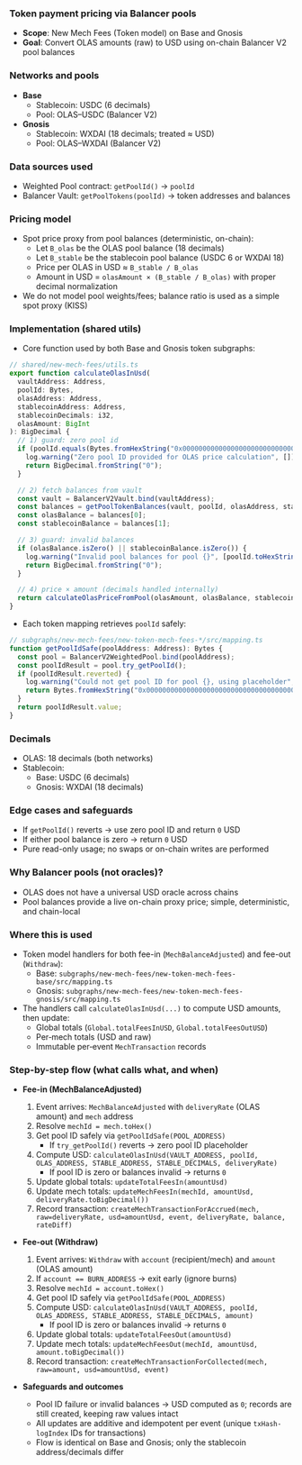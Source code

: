 ### Token payment pricing via Balancer pools

- **Scope**: New Mech Fees (Token model) on Base and Gnosis
- **Goal**: Convert OLAS amounts (raw) to USD using on-chain Balancer V2 pool balances

### Networks and pools
- **Base**
  - Stablecoin: USDC (6 decimals)
  - Pool: OLAS–USDC (Balancer V2)
- **Gnosis**
  - Stablecoin: WXDAI (18 decimals; treated ≈ USD)
  - Pool: OLAS–WXDAI (Balancer V2)

### Data sources used
- Weighted Pool contract: `getPoolId()` → `poolId`
- Balancer Vault: `getPoolTokens(poolId)` → token addresses and balances

### Pricing model
- Spot price proxy from pool balances (deterministic, on-chain):
  - Let `B_olas` be the OLAS pool balance (18 decimals)
  - Let `B_stable` be the stablecoin pool balance (USDC 6 or WXDAI 18)
  - Price per OLAS in USD ≈ `B_stable / B_olas`
  - Amount in USD = `olasAmount × (B_stable / B_olas)` with proper decimal normalization
- We do not model pool weights/fees; balance ratio is used as a simple spot proxy (KISS)

### Implementation (shared utils)
- Core function used by both Base and Gnosis token subgraphs:

```ts
// shared/new-mech-fees/utils.ts
export function calculateOlasInUsd(
  vaultAddress: Address,
  poolId: Bytes,
  olasAddress: Address,
  stablecoinAddress: Address,
  stablecoinDecimals: i32,
  olasAmount: BigInt
): BigDecimal {
  // 1) guard: zero pool id
  if (poolId.equals(Bytes.fromHexString("0x0000000000000000000000000000000000000000000000000000000000000000"))) {
    log.warning("Zero pool ID provided for OLAS price calculation", []);
    return BigDecimal.fromString("0");
  }

  // 2) fetch balances from vault
  const vault = BalancerV2Vault.bind(vaultAddress);
  const balances = getPoolTokenBalances(vault, poolId, olasAddress, stablecoinAddress);
  const olasBalance = balances[0];
  const stablecoinBalance = balances[1];

  // 3) guard: invalid balances
  if (olasBalance.isZero() || stablecoinBalance.isZero()) {
    log.warning("Invalid pool balances for pool {}", [poolId.toHexString()]);
    return BigDecimal.fromString("0");
  }

  // 4) price × amount (decimals handled internally)
  return calculateOlasPriceFromPool(olasAmount, olasBalance, stablecoinBalance, stablecoinDecimals);
}
```

- Each token mapping retrieves `poolId` safely:

```ts
// subgraphs/new-mech-fees/new-token-mech-fees-*/src/mapping.ts
function getPoolIdSafe(poolAddress: Address): Bytes {
  const pool = BalancerV2WeightedPool.bind(poolAddress);
  const poolIdResult = pool.try_getPoolId();
  if (poolIdResult.reverted) {
    log.warning("Could not get pool ID for pool {}, using placeholder", [poolAddress.toHexString()]);
    return Bytes.fromHexString("0x0000000000000000000000000000000000000000000000000000000000000000");
  }
  return poolIdResult.value;
}
```

### Decimals
- OLAS: 18 decimals (both networks)
- Stablecoin:
  - Base: USDC (6 decimals)
  - Gnosis: WXDAI (18 decimals)

### Edge cases and safeguards
- If `getPoolId()` reverts → use zero pool ID and return `0` USD
- If either pool balance is zero → return `0` USD
- Pure read-only usage; no swaps or on-chain writes are performed

### Why Balancer pools (not oracles)?
- OLAS does not have a universal USD oracle across chains
- Pool balances provide a live on-chain proxy price; simple, deterministic, and chain-local

### Where this is used
- Token model handlers for both fee-in (`MechBalanceAdjusted`) and fee-out (`Withdraw`):
  - Base: `subgraphs/new-mech-fees/new-token-mech-fees-base/src/mapping.ts`
  - Gnosis: `subgraphs/new-mech-fees/new-token-mech-fees-gnosis/src/mapping.ts`
- The handlers call `calculateOlasInUsd(...)` to compute USD amounts, then update:
  - Global totals (`Global.totalFeesInUSD`, `Global.totalFeesOutUSD`)
  - Per‑mech totals (USD and raw)
  - Immutable per‑event `MechTransaction` records 

### Step-by-step flow (what calls what, and when)

- **Fee-in (MechBalanceAdjusted)**
  1. Event arrives: `MechBalanceAdjusted` with `deliveryRate` (OLAS amount) and `mech` address
  2. Resolve `mechId = mech.toHex()`
  3. Get pool ID safely via `getPoolIdSafe(POOL_ADDRESS)`
     - If `try_getPoolId()` reverts → zero pool ID placeholder
  4. Compute USD: `calculateOlasInUsd(VAULT_ADDRESS, poolId, OLAS_ADDRESS, STABLE_ADDRESS, STABLE_DECIMALS, deliveryRate)`
     - If pool ID is zero or balances invalid → returns `0`
  5. Update global totals: `updateTotalFeesIn(amountUsd)`
  6. Update mech totals: `updateMechFeesIn(mechId, amountUsd, deliveryRate.toBigDecimal())`
  7. Record transaction: `createMechTransactionForAccrued(mech, raw=deliveryRate, usd=amountUsd, event, deliveryRate, balance, rateDiff)`

- **Fee-out (Withdraw)**
  1. Event arrives: `Withdraw` with `account` (recipient/mech) and `amount` (OLAS amount)
  2. If `account == BURN_ADDRESS` → exit early (ignore burns)
  3. Resolve `mechId = account.toHex()`
  4. Get pool ID safely via `getPoolIdSafe(POOL_ADDRESS)`
  5. Compute USD: `calculateOlasInUsd(VAULT_ADDRESS, poolId, OLAS_ADDRESS, STABLE_ADDRESS, STABLE_DECIMALS, amount)`
     - If pool ID is zero or balances invalid → returns `0`
  6. Update global totals: `updateTotalFeesOut(amountUsd)`
  7. Update mech totals: `updateMechFeesOut(mechId, amountUsd, amount.toBigDecimal())`
  8. Record transaction: `createMechTransactionForCollected(mech, raw=amount, usd=amountUsd, event)`

- **Safeguards and outcomes**
  - Pool ID failure or invalid balances → USD computed as `0`; records are still created, keeping raw values intact
  - All updates are additive and idempotent per event (unique `txHash-logIndex` IDs for transactions)
  - Flow is identical on Base and Gnosis; only the stablecoin address/decimals differ 